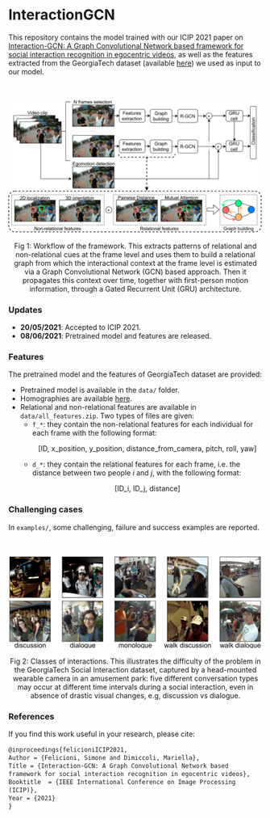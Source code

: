 # InteractionGCN

This repository contains the model trained with our ICIP 2021 paper on [Interaction-GCN: A Graph Convolutional Network based framework for social interaction recognition in egocentric videos](https://arxiv.org/abs/2104.14007), as well as the features extracted from the GeorgiaTech dataset (available [here](http://cbs.ic.gatech.edu/egocentric/datasets.htm)) we used as input to our model. 

<br />
<p align="center">
  <img src="workflow.png" width="600"/>
</p>
<p align="center">
  Fig 1: Workflow of the framework. This extracts patterns of relational and non-relational cues at the frame level and uses them to build a relational graph from which the interactional context at the frame level is estimated via a Graph Convolutional Network (GCN) based approach. Then it propagates this context over time, together with first-person motion information, through a Gated Recurrent Unit (GRU) architecture.
</p>

### Updates
- **20/05/2021**: Accepted to ICIP 2021.
- **08/06/2021**: Pretrained model and features are released.

### Features

The pretrained model and the features of GeorgiaTech dataset are provided:
- Pretrained model is available in the `data/` folder.
- Homographies are available [here](https://drive.google.com/file/d/1KJlx1XYzBza4xOR06-OxdP9g2hZkbux3/view?usp=sharing).
- Relational and non-relational features are available in `data/all_features.zip`. Two types of files are given:
  - `f_*`: they contain the non-relational features for each individual for each frame with the following format: <p align="center">[ID, x_position, y_position, distance_from_camera, pitch, roll, yaw]</p>
  - `d_*`: they contain the relational features for each frame, i.e. the distance between two people _i_ and _j_, with the following format: <p align="center">[ID_i, ID_j, distance]</p>

### Challenging cases
In `examples/`, some challenging, failure and success examples are reported.

<br />

<p align="center">
  <img src="classes.png" width="600"/>
</p>
<p align="center">
  Fig 2: Classes of interactions. This illustrates the difficulty of the problem in the GeorgiaTech Social Interaction dataset, captured by a head-mounted wearable camera in an amusement park: five different conversation types may occur at different time intervals during a social interaction, even in absence of drastic visual changes, e.g, discussion vs dialogue.
</p>

### References
 If you find this work useful in your research, please cite:

```
@inproceedings{felicioniICIP2021,
Author = {Felicioni, Simone and Dimiccoli, Mariella},
Title = {Interaction-GCN: A Graph Convolutional Network based framework for social interaction recognition in egocentric videos},
Booktitle  = {IEEE International Conference on Image Processing (ICIP)},
Year = {2021}
}
```
